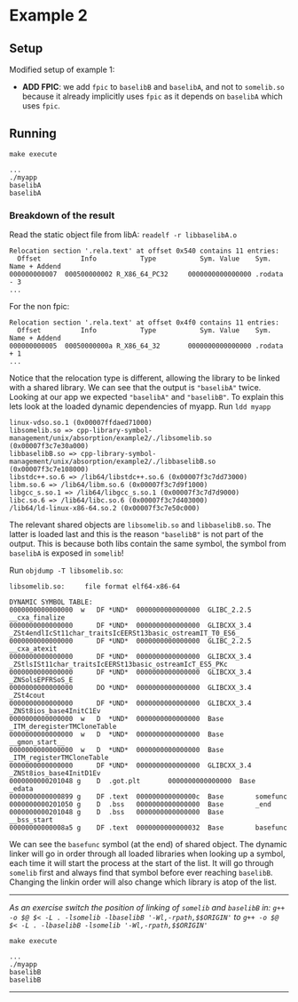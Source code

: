 # Example 2

## Setup
Modified setup of example 1:
- **ADD FPIC**: we add `fpic` to `baselibB` and `baselibA`, and not to `somelib.so` because it already implicitly uses `fpic` as it depends on `baselibA` which uses `fpic`.

## Running
`make execute`
```
...
./myapp
baselibA
baselibA
```

### Breakdown of the result
Read the static object file from libA:
`readelf -r libbaselibA.o`
```
Relocation section '.rela.text' at offset 0x540 contains 11 entries:
  Offset          Info           Type           Sym. Value    Sym. Name + Addend
000000000007  000500000002 R_X86_64_PC32     0000000000000000 .rodata - 3
...
```
For the non fpic:
```
Relocation section '.rela.text' at offset 0x4f0 contains 11 entries:
  Offset          Info           Type           Sym. Value    Sym. Name + Addend
000000000005  00050000000a R_X86_64_32       0000000000000000 .rodata + 1
...
```
Notice that the relocation type is different, allowing the library to be linked with a shared library.
We can see that the output is `"baselibA"` twice. Looking at our app we expected `"baselibA"` and `"baselibB"`. 
To explain this lets look at the loaded dynamic dependencies of myapp. Run `ldd myapp`
```
linux-vdso.so.1 (0x00007ffdaed71000)
libsomelib.so => cpp-library-symbol-management/unix/absorption/example2/./libsomelib.so (0x00007f3c7e30a000)
libbaselibB.so => cpp-library-symbol-management/unix/absorption/example2/./libbaselibB.so (0x00007f3c7e108000)
libstdc++.so.6 => /lib64/libstdc++.so.6 (0x00007f3c7dd73000)
libm.so.6 => /lib64/libm.so.6 (0x00007f3c7d9f1000)
libgcc_s.so.1 => /lib64/libgcc_s.so.1 (0x00007f3c7d7d9000)
libc.so.6 => /lib64/libc.so.6 (0x00007f3c7d403000)
/lib64/ld-linux-x86-64.so.2 (0x00007f3c7e50c000)
```
The relevant shared objects are  `libsomelib.so` and `libbaselibB.so`. The latter is loaded last and this is the reason `"baselibB"` is not part of the output. This is because both libs contain the same symbol, the symbol from `baselibA` is exposed in `somelib`!

Run `objdump -T libsomelib.so`:
```
libsomelib.so:     file format elf64-x86-64

DYNAMIC SYMBOL TABLE:
0000000000000000  w   DF *UND*  0000000000000000  GLIBC_2.2.5 __cxa_finalize
0000000000000000      DF *UND*  0000000000000000  GLIBCXX_3.4 _ZSt4endlIcSt11char_traitsIcEERSt13basic_ostreamIT_T0_ES6_
0000000000000000      DF *UND*  0000000000000000  GLIBC_2.2.5 __cxa_atexit
0000000000000000      DF *UND*  0000000000000000  GLIBCXX_3.4 _ZStlsISt11char_traitsIcEERSt13basic_ostreamIcT_ES5_PKc
0000000000000000      DF *UND*  0000000000000000  GLIBCXX_3.4 _ZNSolsEPFRSoS_E
0000000000000000      DO *UND*  0000000000000000  GLIBCXX_3.4 _ZSt4cout
0000000000000000      DF *UND*  0000000000000000  GLIBCXX_3.4 _ZNSt8ios_base4InitC1Ev
0000000000000000  w   D  *UND*  0000000000000000  Base        _ITM_deregisterTMCloneTable
0000000000000000  w   D  *UND*  0000000000000000  Base        __gmon_start__
0000000000000000  w   D  *UND*  0000000000000000  Base        _ITM_registerTMCloneTable
0000000000000000      DF *UND*  0000000000000000  GLIBCXX_3.4 _ZNSt8ios_base4InitD1Ev
0000000000201048 g    D  .got.plt       0000000000000000  Base        _edata
0000000000000899 g    DF .text  000000000000000c  Base        somefunc
0000000000201050 g    D  .bss   0000000000000000  Base        _end
0000000000201048 g    D  .bss   0000000000000000  Base        __bss_start
00000000000008a5 g    DF .text  0000000000000032  Base        basefunc
```
We can see the `basefunc` symbol (at the end) of shared object. The dynamic linker will go in order through all loaded libraries when looking up a symbol, each time it will start the process at the start of the list. It will go through `somelib` first and always find that symbol before ever reaching `baselibB`. Changing the linkin order will also change which library is atop of the list.

--------------------
*As an exercise switch the position of linking of `somelib` and `baselibB` in:
`g++ -o $@ $< -L . -lsomelib -lbaselibB '-Wl,-rpath,$$ORIGIN'`
to
`g++ -o $@ $< -L . -lbaselibB -lsomelib '-Wl,-rpath,$$ORIGIN'`*

`make execute`
```
...
./myapp
baselibB
baselibB
```
----------------------